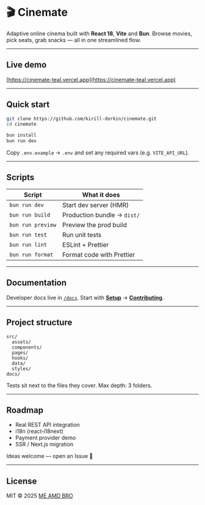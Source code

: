 # 🎬 Cinemate

Adaptive online cinema built with **React 18**, **Vite** and **Bun**. Browse movies, pick seats, grab snacks — all in one streamlined flow.

---

## Live demo

[https://cinemate-teal.vercel.app](https://cinemate-teal.vercel.app)

---

## Quick start

```bash
git clone https://github.com/kirill-dorkin/cinemate.git
cd cinemate

bun install
bun run dev     
```

Copy `.env.example` → `.env` and set any required vars (e.g. `VITE_API_URL`).

---

## Scripts

| Script            | What it does                |
| ----------------- | --------------------------- |
| `bun run dev`     | Start dev server (HMR)      |
| `bun run build`   | Production bundle → `dist/` |
| `bun run preview` | Preview the prod build      |
| `bun run test`    | Run unit tests              |
| `bun run lint`    | ESLint + Prettier           |
| `bun run format`  | Format code with Prettier   |

---

## Documentation

Developer docs live in [`/docs`](./docs/). Start with **[Setup](./docs/setup.md)** → **[Contributing](./docs/contributing.md)**.

---

## Project structure

```
src/
  assets/
  components/
  pages/
  hooks/
  data/
  styles/
docs/
```

Tests sit next to the files they cover. Max depth: 3 folders.

---

## Roadmap

* Real REST API integration
* i18n (react‑i18next)
* Payment provider demo
* SSR / Next.js migration

Ideas welcome — open an Issue 🚀

---

## License

MIT © 2025 [ME AMD BRO](https://github.com/kirill-dorkin)

